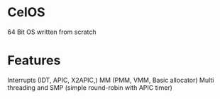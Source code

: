 # CelOS
64 Bit OS written from scratch

# Features
Interrupts (IDT, APIC, X2APIC,)
MM (PMM, VMM, Basic allocator)
Multi threading and SMP (simple round-robin with APIC timer)
